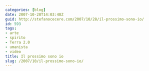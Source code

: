 ```yaml
---
categories: [blog]
date: 2007-10-28T14:03:48Z
guid: http://stefanocecere.com/2007/10/28/il-prossimo-sono-io/
id: 593
tags:
- arte
- spirito
- Terra 2.0
- umanista
- video
title: Il prossimo sono io
slug: /2007/10/il-prossimo-sono-io/
---
```


